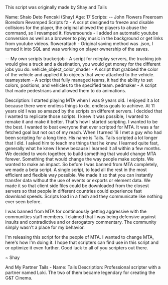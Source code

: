 This script was originally made by Shay and Tails

Name: Shaio Deto Fencski (Shay)
Age: 17
Scripts:
-- John Flowers Freeroam Boredom Revamped Scripts
fz - A script designed to freeze and disable collisions for the player, the original allowed the players to abuse the command, so I revamped it.
flowersounds - I added an automatic youtube conversion as well as a browser to play music in the background or get links from youtube videos.
flowerattach - Original saving method was .json, I turned it into SQL and was working on player ownership of the saves.

-- My own scripts
truckerjob - A script for roleplay servers, the trucking job would give a truck and a destination, you would get money for the different jobs you do.
vehicle_object_color_shader - A script that grabbed the color of the vehicle and applied it to objects that were attached to the vehicle.
teamsystem - A script that fully managed teams, it had the ability to set colors, positions, and vehicles to the specified team.
pedmaker - A script that made pedestrians and allowed them to do animations.

Description: 
I started playing MTA when I was 9 years old. I enjoyed it a lot because there were endless things to do, endless goals to achieve. At 11 years old I was
so amazed by the scripts on different servers. I decided that I wanted to replicate those scripts. I knew it was possible, I wanted to remake it and make
it better. That's how I started scripting. I wanted to be the best. I wanted to beat everyone that ever scripted for MTA. It was a far fetched goal but
not out of my reach. When I turned 16 I met a guy who had been scripting for a long time. His name is Tails. Tails scripted a lot longer that I did. I
asked him to teach me things that he knew. I learned quite fast, generally what he knew I knew because I learned it all within a few months. We decided
to work together, to build something that would change MTA forever. Something that would change the way people make scripts. We wanted to make an impact.
So before I was banned from MTA completely, we made a beta script. A single script, to load all the rest in the most efficient and flexible way possible.
We made it so that you can instantly transfer data without the use of events or exports or element data. We made it so that client side files could be
downloaded from the closest servers so that people in different countries could experience fast download speeds. Scripts load in a flash and they
communicate like nothing ever seen before.

I was banned from MTA for continuously getting aggressive with the communities staff members. I claimed that I was being defensive against insults and 
contradictive and or derogatory commentary. The community simply wasn't a place for my behavior.

I'm releasing this script for the people of MTA. I wanted to change MTA, here's how I'm doing it. I hope that scripters can find use in this script
and or optimize it even further. Good luck to all of you scripters out there.

~ Shay

And My Partner Tails -
Name: Tails
Description:
Professional scripter with a partner named Loki. The two of them became legendary for creating the G&T Cinema.